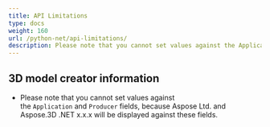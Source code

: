 ```yaml
---
title: API Limitations
type: docs
weight: 160
url: /python-net/api-limitations/
description: Please note that you cannot set values against the Application and Producer fields, because Aspose Ltd. and Aspose.3D .NET x.x.x will be displayed against these fields.
---
```


## **3D model creator information**
- Please note that you cannot set values against the `Application` and `Producer` fields, because Aspose Ltd. and Aspose.3D .NET x.x.x will be displayed against these fields.
